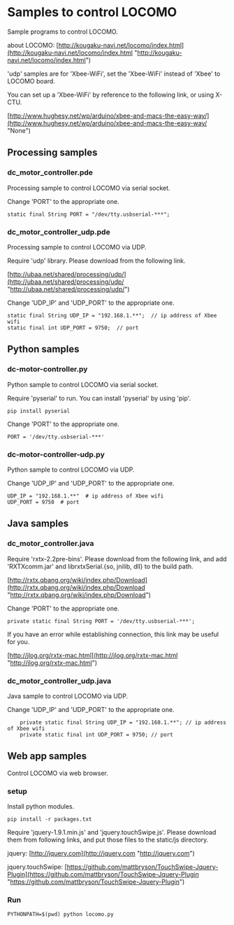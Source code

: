 # Samples to control LOCOMO

Sample programs to control LOCOMO.

about LOCOMO: [http://kougaku-navi.net/locomo/index.html](http://kougaku-navi.net/locomo/index.html "http://kougaku-navi.net/locomo/index.html")

'udp' samples are for 'Xbee\-WiFi', set the 'Xbee\-WiFi' instead of 'Xbee' to LOCOMO board.

You can set up a 'Xbee\-WiFi' by reference to the following link, or using X\-CTU.

[http://www.hughesy.net/wp/arduino/xbee-and-macs-the-easy-way/](http://www.hughesy.net/wp/arduino/xbee-and-macs-the-easy-way/ "None")

## Processing samples

### dc_motor_controller.pde

Processing sample to control LOCOMO via serial socket.

Change 'PORT' to the appropriate one.

	static final String PORT = "/dev/tty.usbserial-***";
### dc_motor_controller_udp.pde

Processing sample to control LOCOMO via UDP.

Require 'udp' library. Please download from the following link.

[http://ubaa.net/shared/processing/udp/](http://ubaa.net/shared/processing/udp/ "http://ubaa.net/shared/processing/udp/")

Change 'UDP\_IP' and 'UDP\_PORT' to the appropriate one.

	static final String UDP_IP = "192.168.1.**";  // ip address of Xbee wifi
	static final int UDP_PORT = 9750;  // port
## Python samples

### dc-motor-controller.py

Python sample to control LOCOMO via serial socket.

Require 'pyserial' to run. You can install 'pyserial' by using 'pip'.

	pip install pyserial
Change 'PORT' to the appropriate one.

	PORT = '/dev/tty.usbserial-***'
### dc-motor-controller-udp.py

Python sample to control LOCOMO via UDP.

Change 'UDP\_IP' and 'UDP\_PORT' to the appropriate one.

	UDP_IP = "192.168.1.**"  # ip address of Xbee wifi
	UDP_PORT = 9750  # port
## Java samples

### dc_motor_controller.java

Require 'rxtx\-2.2pre\-bins'. Please download from the following link, and add 'RXTXcomm.jar' and librxtxSerial.{so, jnilib, dll} to the build path.

[http://rxtx.qbang.org/wiki/index.php/Download](http://rxtx.qbang.org/wiki/index.php/Download "http://rxtx.qbang.org/wiki/index.php/Download")

Change 'PORT' to the appropriate one.

	private static final String PORT = '/dev/tty.usbserial-***';
If you have an error while establishing connection, this link may be useful for you.

[http://jlog.org/rxtx-mac.html](http://jlog.org/rxtx-mac.html "http://jlog.org/rxtx-mac.html")

### dc_motor_controller_udp.java

Java sample to control LOCOMO via UDP.

Change 'UDP\_IP' and 'UDP\_PORT' to the appropriate one.

	    private static final String UDP_IP = "192.168.1.**"; // ip address of Xbee wifi
	    private static final int UDP_PORT = 9750; // port
## Web app samples

Control LOCOMO via web browser.

### setup

Install python modules.

	pip install -r packages.txt
Require 'jquery\-1.9.1.min.js' and 'jquery.touchSwipe.js'. Please download them from following links, and put those files to the static/js directory.

jquery: [http://jquery.com](http://jquery.com "http://jquery.com")

jquery.touchSwipe: [https://github.com/mattbryson/TouchSwipe-Jquery-Plugin](https://github.com/mattbryson/TouchSwipe-Jquery-Plugin "https://github.com/mattbryson/TouchSwipe-Jquery-Plugin")

### Run

	PYTHONPATH=$(pwd) python locomo.py
